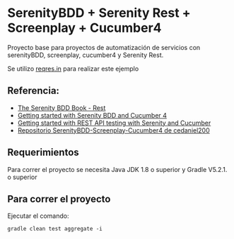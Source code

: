 # SerenityBDD + Serenity Rest + Screenplay + Cucumber4 

Proyecto base para proyectos de automatización de servicios con serenityBDD, screenplay, cucumber4 y Serenity Rest.

Se utilizo  [reqres.in](https://reqres.in) para realizar este ejemplo


## Referencia:
- [The Serenity BDD Book - Rest](https://serenity-bdd.github.io/docs/screenplay/screenplay_rest)
- [Getting started with Serenity BDD and Cucumber 4](https://johnfergusonsmart.com/getting-started-with-serenity-bdd-and-cucumber-4/)
- [Getting started with REST API testing with Serenity and Cucumber](https://johnfergusonsmart.com/getting-started-with-rest-api-testing-with-serenity-and-cucumber/)
- [Repositorio SerenityBDD-Screenplay-Cucumber4 de cedaniel200](https://github.com/cedaniel200/SerenityBDD-Screenplay-Cucumber4)




## Requerimientos

Para correr el proyecto se necesita Java JDK 1.8 o superior y Gradle V5.2.1. o superior

## Para correr el proyecto

Ejecutar el comando:

    gradle clean test aggregate -i
